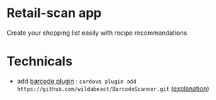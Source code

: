 # Retail-scan app

Create your shopping list easily with recipe recommandations

# Technicals

- add [barcode plugin](https://github.com/wildabeast/BarcodeScanner) : ```cordova plugin add https://github.com/wildabeast/BarcodeScanner.git``` ([explanation](http://stackoverflow.com/questions/20548106/how-to-install-barcodescanner-plugin-on-cordova-phonegap-eclipse-for-android-a))

